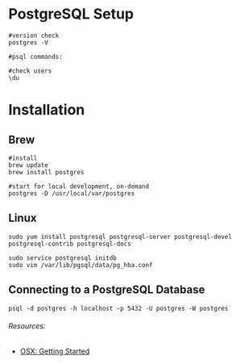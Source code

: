 # PostgreSQL Setup
```ssh
#version check
postgres -V

#psql commands:

#check users
\du
```


# Installation
## Brew
```ssh
#install
brew update
brew install postgres

#start for local development, on-demand
postgres -D /usr/local/var/postgres
```

## Linux
```ssh
sudo yum install postgresql postgresql-server postgresql-devel postgresql-contrib postgresql-docs

sudo service postgresql initdb
sudo vim /var/lib/pgsql/data/pg_hba.conf
```

## Connecting to a PostgreSQL Database
```ssh
psql -d postgres -h localhost -p 5432 -U postgres -W postgres
```

###### Resources:
- [OSX: Getting Started](https://www.codementor.io/devops/tutorial/getting-started-postgresql-server-mac-osx)
